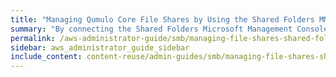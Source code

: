 ```yaml
---
title: "Managing Qumulo Core File Shares by Using the Shared Folders MMC Snap-In"
summary: "By connecting the Shared Folders Microsoft Management Console (MMC) Snap-In to your Qumulo cluster, you can manage file shares centrally."
permalink: /aws-administrator-guide/smb/managing-file-shares-shared-folders-mmc.html
sidebar: aws_administrator_guide_sidebar
include_content: content-reuse/admin-guides/smb/managing-file-shares-shared-folders-mmc.md
---
```

